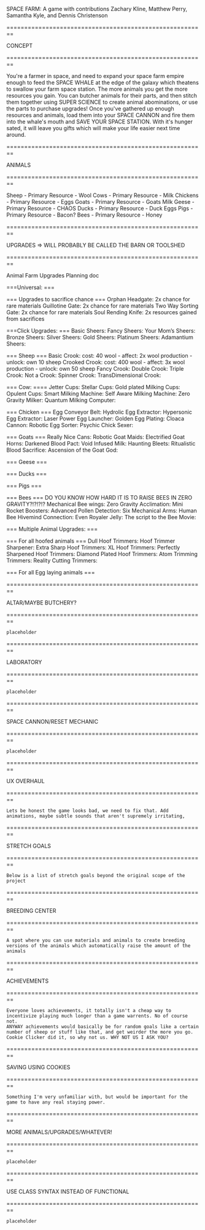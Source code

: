SPACE FARM: A game with contributions Zachary Kline, Matthew Perry, Samantha Kyle, and Dennis Christenson

========================================================

 CONCEPT

========================================================

You're a farmer in space, and need to expand your space farm empire enough to feed the SPACE WHALE at the edge of the galaxy which theatens to swallow your farm space station. The more animals you get the more resources you gain. You can butcher animals for their parts, and then stitch them together using SUPER SCIENCE to create animal abominations, or use the parts to purchase upgrades! Once you've gathered up enough resources and animals, load them into your SPACE CANNON and fire them into the whale's mouth and SAVE YOUR SPACE STATION. With it's hunger sated, it will leave you gifts which will make your life easier next time around.

========================================================

 ANIMALS

========================================================


Sheep - Primary Resource - Wool
Cows - Primary Resource - Milk
Chickens - Primary Resource - Eggs
Goats - Primary Resource - Goats Milk
Geese - Primary Resource - CHAOS
Ducks - Primary Resource - Duck Eggs
Pigs - Primary Resource - Bacon?
Bees - Primary Resource - Honey

========================================================

 UPGRADES  => WILL PROBABLY BE CALLED THE BARN OR TOOLSHED

========================================================


Animal Farm Upgrades Planning doc

===Universal: ===

=== Upgrades to sacrifice chance ===
Orphan Headgate: 2x chance for rare materials
Guillotine Gate: 2x chance for rare materials
Two Way Sorting Gate: 2x chance for rare materials
Soul Rending Knife: 2x resources gained from sacrifices


===Click Upgrades: ===
Basic Sheers:
Fancy Sheers:
Your Mom’s Sheers:
Bronze Sheers:
Silver Sheers:
Gold Sheers:
Platinum Sheers:
Adamantium Sheers: 


=== Sheep ===
Basic Crook: cost: 40 wool - affect: 2x wool production - unlock: own 10 sheep
Crooked Crook: cost: 400 wool - affect: 3x wool production - unlock: own 50 sheep
Fancy Crook: 
Double Crook:
Triple Crook:
Not a Crook:
Spinner Crook:
TransDimensional Crook:


=== Cow: ====
Jetter Cups:
Stellar Cups:
Gold plated Milking Cups:
Opulent Cups:
Smart Milking Machine:
Self Aware Milking Machine:
Zero Gravity Milker:
Quantum Milking Computer:

=== Chicken ===
Egg Conveyor Belt:
Hydrolic Egg Extractor:
Hypersonic Egg Extractor:
Laser Power Egg Launcher:
Golden Egg Plating:
Cloaca Cannon:
Robotic Egg Sorter:
Psychic Chick Sexer:

=== Goats ===
Really Nice Cans:
Robotic Goat Maids:
Electrified Goat Horns:
Darkened Blood Pact:
Void Infused Milk:
Haunting Bleets:
Ritualistic Blood Sacrifice:
Ascension of the Goat God:


=== Geese ===


=== Ducks ===

=== Pigs ===

=== Bees === DO YOU KNOW HOW HARD IT IS TO RAISE BEES IN ZERO GRAVITY?!?!?!?
Mechanical Bee wings:
Zero Gravity Acclimation:
Mini Rocket Boosters:
Advanced Pollen Detection:
Six Mechanical Arms:
Human Bee Hivemind Connection:
Even Royaler Jelly:
The script to the Bee Movie:


=== Multiple Animal Upgrades: ===

 === For all hoofed animals ===
Dull Hoof Trimmers:
Hoof Trimmer Sharpener:
Extra Sharp Hoof Trimmers:
XL Hoof Trimmers:
Perfectly Sharpened Hoof Trimmers:
Diamond Plated Hoof Trimmers:
Atom Trimming Trimmers:
Reality Cutting Trimmers:

=== For all Egg laying animals ===

========================================================

 ALTAR/MAYBE BUTCHERY?

========================================================

    placeholder

========================================================

 LABORATORY

========================================================

    placeholder


========================================================

 SPACE CANNON/RESET MECHANIC

========================================================

    placeholder


========================================================

 UX OVERHAUL

========================================================

    Lets be honest the game looks bad, we need to fix that. Add animations, maybe subtle sounds that aren't supremely irritating, 

========================================================

 STRETCH GOALS

========================================================

    Below is a list of stretch goals beyond the original scope of the project

========================================================

 BREEDING CENTER

========================================================

    A spot where you can use materials and animals to create breeding versions of the animals which automatically raise the amount of the animals

========================================================

 ACHIEVEMENTS

========================================================

    Everyone loves achievements, it totally isn't a cheap way to incentivize playing much longer than a game warrents. No of course not.
    ANYWAY achievements would basically be for random goals like a certain number of sheep or stuff like that, and get weirder the more you go. Cookie Clicker did it, so why not us. WHY NOT US I ASK YOU?

========================================================

 SAVING USING COOKIES

========================================================

    Something I'm very unfamiliar with, but would be important for the game to have any real staying power.

========================================================

 MORE ANIMALS/UPGRADES/WHATEVER!

========================================================

    placeholder

========================================================

 USE CLASS SYNTAX INSTEAD OF FUNCTIONAL

========================================================

    placeholder

